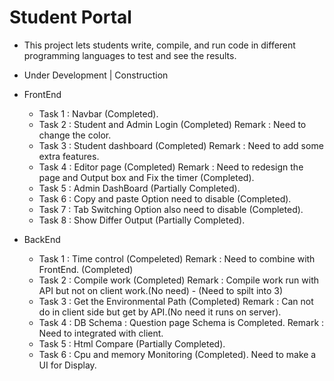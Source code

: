 # Student Portal
* This project lets students write, compile, and run code in different programming languages to test and see the results.
* Under Development | Construction
  
* FrontEnd
    * Task 1 : Navbar (Completed).
    * Task 2 : Student and Admin Login (Completed) Remark : Need to change the color.
    * Task 3 : Student dashboard (Completed) Remark : Need to add some extra features.
    * Task 4 : Editor page (Completed) Remark : Need to redesign the page and Output box and Fix the timer (Completed).
    * Task 5 : Admin DashBoard (Partially Completed).
    * Task 6 : Copy and paste Option need to disable (Completed).
    * Task 7 : Tab Switching Option also need to disable (Completed).
    * Task 8 : Show Differ Output (Partially Completed).
* BackEnd
    * Task 1 : Time control (Compeleted) Remark : Need to combine with FrontEnd. (Completed)
    * Task 2 : Compile work (Completed) Remark : Compile work run with API but not on client work.(No need) - (Need to spilt into 3)
    * Task 3 : Get the Environmental Path (Completed) Remark : Can not do in client side but get by API.(No need it runs on server).
    * Task 4 : DB Schema : Question page Schema is Completed. Remark : Need to integrated with client.
    * Task 5 : Html Compare (Partially Completed).
    * Task 6 : Cpu and memory Monitoring (Completed). Need to make a UI for Display.
